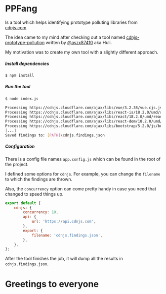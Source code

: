 # PPFang

Is a tool which helps identifying prototype polluting libraries from [cdnjs.com](https://cdnjs.com/).

The idea came to my mind after checking out a tool named [cdnjs-prototype-pollution](https://github.com/aszx87410/cdnjs-prototype-pollution)
written by [@aszx87410](https://github.com/aszx87410) aka Huli.

My motivation was to create my own tool with a slightly different approach.

##### Install dependencies

```sh
$ npm install
```

##### Run the tool

```sh
$ node index.js

Processing https://cdnjs.cloudflare.com/ajax/libs/vue/3.2.38/vue.cjs.js ...
Processing https://cdnjs.cloudflare.com/ajax/libs/react-is/18.2.0/umd/react-is.production.min.js ...
Processing https://cdnjs.cloudflare.com/ajax/libs/react/18.2.0/umd/react.production.min.js ...
Processing https://cdnjs.cloudflare.com/ajax/libs/react-dom/18.2.0/umd/react-dom.production.min.js ...
Processing https://cdnjs.cloudflare.com/ajax/libs/bootstrap/5.2.0/js/bootstrap.min.js ...
[...]
Saved findings to: [PATH]\cdnjs.findings.json
```

##### Configuration

There is a config file names `app.config.js` which can be found in the root of the project.

I defined some options for `cdnjs`. For example, you can change the `filename` to which the findings are thrown.

Also, the `concurrency` option can come pretty handy in case you need that changed to speed things up.

```js
export default {
    cdnjs: {
        concurrency: 10,
        api: {
            url: 'https://api.cdnjs.com',
        },
        export: {
            filename: 'cdnjs.findings.json',
        },
    },
};
```

After the tool finishes the job, it will dump all the results in `cdnjs.findings.json`.

# Greetings to everyone
